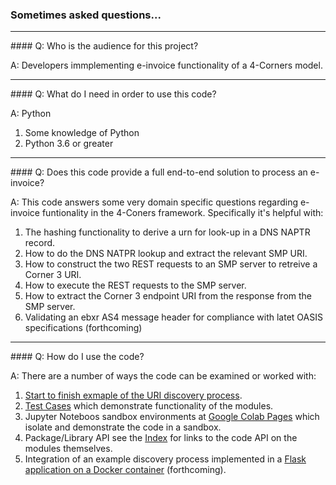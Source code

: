 ### Sometimes asked questions...
<hr>
#### Q: Who is the audience for this project?    

A: Developers immplementing e-invoice functionality of a 4-Corners model.   
<hr>
#### Q: What do I need in order to use this code?  

A: Python
1. Some knowledge of Python  
2. Python 3.6 or greater  
<hr>
#### Q: Does this code provide a full end-to-end solution to process an e-invoice?  

A:  This code answers some very domain specific questions regarding e-invoice funtionality in the 4-Coners framework.  Specifically it's helpful with:  
1. The hashing functionality to derive a urn for look-up in a DNS NAPTR record.  
2. How to do the DNS NATPR lookup and extract the relevant SMP URI.  
3. How to construct the two REST requests to an SMP server to retreive a Corner 3 URI.  
4. How to execute the REST requests to the SMP server.  
5. How to extract the Corner 3 endpoint URI from the response from the SMP server.    
6. Validating an ebxr AS4 message header for compliance with latet OASIS specifications (forthcoming)  
<hr>
#### Q: How do I use the code?  

A: There are a number of ways the code can be examined or worked with:  
1. [Start to finish exmaple of the  URI discovery process](./start_to_finish.md).  
2. [Test Cases](./test_cases.md) which demonstrate functionality of the modules.  
3. Jupyter Noteboos sandbox environments at [Google Colab Pages](./google_colab_pages.md) which isolate and demonstrate the code in a sandbox.  
4. Package/Library API see the [Index](./index.md) for links to the code API on the modules themselves.  
5. Integration of an example discovery process implemented in a [Flask application on a Docker container](./flask_integration_on_docker.md) (forthcoming).  